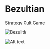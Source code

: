 # Bezultian
Strategy Cult Game 

![Bezulith](/Assets/Pictures/bezulith.jpg?raw=true "Optional Title")

![Alt text](/Assets/Pictures/bezulith.jpg?raw=true "Optional Title")

